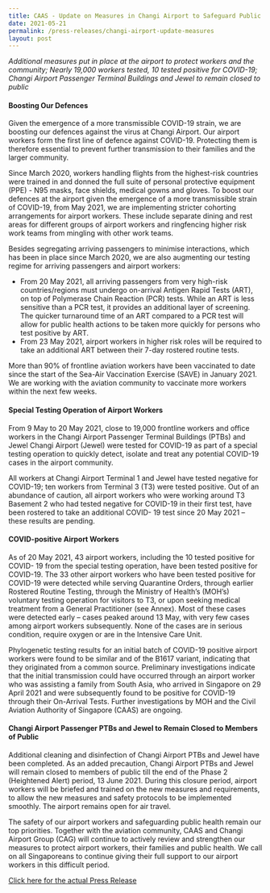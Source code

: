 ```yaml
---
title: CAAS - Update on Measures in Changi Airport to Safeguard Public Health
date: 2021-05-21
permalink: /press-releases/changi-airport-update-measures
layout: post
---
```

*Additional measures put in place at the airport to protect workers and the community; Nearly 19,000 workers tested, 10 tested positive for COVID-19;
Changi Airport Passenger Terminal Buildings and Jewel to remain closed to public*

#### Boosting Our Defences

Given the emergence of a more transmissible COVID-19 strain, we are boosting our defences against the virus at Changi Airport. Our airport workers form the first line of defence against COVID-19. Protecting them is therefore essential to prevent further transmission to their families and the larger community.

Since March 2020, workers handling flights from the highest-risk countries were trained in and donned the full suite of personal protective equipment (PPE) - N95 masks, face shields, medical gowns and gloves. To boost our defences at the airport given the emergence of a more transmissible strain of COVID-19, from May 2021, we are implementing stricter cohorting arrangements for airport workers. These include separate dining and rest areas for different groups of airport workers and ringfencing higher risk work teams from mingling with other work teams.
 
Besides segregating arriving passengers to minimise interactions, which has been in place since March 2020, we are also augmenting our testing regime for arriving passengers and airport workers:
- From 20 May 2021, all arriving passengers from very high-risk countries/regions must undergo on-arrival Antigen Rapid Tests (ART), on top of Polymerase Chain Reaction (PCR) tests. While an ART is less sensitive than a PCR test, it provides an additional layer of screening. The quicker turnaround time of an ART compared to a PCR test will allow for public health actions to be taken more quickly for persons who test positive by ART.
- From 23 May 2021, airport workers in higher risk roles will be required to take an additional ART between their 7-day rostered routine tests.

More than 90% of frontline aviation workers have been vaccinated to date since the start of the Sea-Air Vaccination Exercise (SAVE) in January 2021. We are working with the aviation community to vaccinate more workers within the next few weeks.

#### Special Testing Operation of Airport Workers

From 9 May to 20 May 2021, close to 19,000 frontline workers and office workers in the Changi Airport Passenger Terminal Buildings (PTBs) and Jewel Changi Airport (Jewel) were tested for COVID-19 as part of a special testing operation to quickly detect, isolate and treat any potential COVID-19 cases in the airport community.

All workers at Changi Airport Terminal 1 and Jewel have tested negative for COVID-19; ten workers from Terminal 3 (T3) were tested positive. Out of an abundance of caution, all airport workers who were working around T3 Basement 2 who had tested negative for COVID-19 in their first test, have been rostered to take an additional COVID- 19 test since 20 May 2021 – these results are pending.

#### COVID-positive Airport Workers

As of 20 May 2021, 43 airport workers, including the 10 tested positive for COVID- 19 from the special testing operation, have been tested positive for COVID-19. The 33 other airport workers who have been tested positive for COVID-19 were detected while serving Quarantine Orders, through earlier Rostered Routine Testing, through the Ministry of Health’s (MOH’s) voluntary testing operation for visitors to T3, or upon seeking medical treatment from a General Practitioner (see Annex). Most of these cases were detected early – cases peaked around 13 May, with very few cases among airport workers subsequently. None of the cases are in serious condition, require oxygen or are in the Intensive Care Unit.

Phylogenetic testing results for an initial batch of COVID-19 positive airport workers were found to be similar and of the B1617 variant, indicating that they originated from a common source. Preliminary investigations indicate that the initial transmission could have occurred through an airport worker who was assisting a family from South Asia, who arrived in Singapore on 29 April 2021 and were subsequently found to be positive for COVID-19 through their On-Arrival Tests. Further investigations by MOH and the Civil Aviation Authority of Singapore (CAAS) are ongoing.

#### Changi Airport Passenger PTBs and Jewel to Remain Closed to Members of Public

Additional cleaning and disinfection of Changi Airport PTBs and Jewel have been completed. As an added precaution, Changi Airport PTBs and Jewel will remain closed to members of public till the end of the Phase 2 (Heightened Alert) period, 13 June 2021. During this closure period, airport workers will be briefed and trained on the new measures and requirements, to allow the new measures and safety protocols to be implemented smoothly. The airport remains open for air travel.

The safety of our airport workers and safeguarding public health remain our top priorities. Together with the aviation community, CAAS and Changi Airport Group (CAG) will continue to actively review and strengthen our measures to protect airport workers, their families and public health. We call on all Singaporeans to continue giving their full support to our airport workers in this difficult period.

<a href="https://www.caas.gov.sg/who-we-are/newsroom/Detail/update-on-measures-in-changi-airport-to-safeguard-public-health/">Click here for the actual Press Release</a>